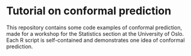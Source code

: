 # Tutorial on conformal prediction
This repository contains some code examples of conformal prediction, made for a workshop for the Statistics section at the University of Oslo. 
Each R script is self-contained and demonstrates one idea of conformal prediction. 

